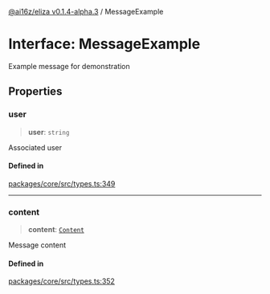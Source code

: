 [@ai16z/eliza v0.1.4-alpha.3](../index.md) / MessageExample

# Interface: MessageExample

Example message for demonstration

## Properties

### user

> **user**: `string`

Associated user

#### Defined in

[packages/core/src/types.ts:349](https://github.com/amit0365/eliza/blob/main/packages/core/src/types.ts#L349)

***

### content

> **content**: [`Content`](Content.md)

Message content

#### Defined in

[packages/core/src/types.ts:352](https://github.com/amit0365/eliza/blob/main/packages/core/src/types.ts#L352)
